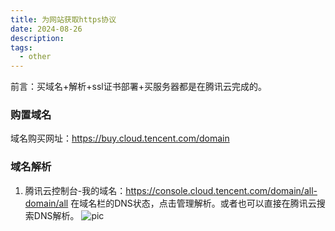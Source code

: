 ```yaml
---
title: 为网站获取https协议
date: 2024-08-26
description: 
tags:
  - other
---
```

前言：买域名+解析+ssl证书部署+买服务器都是在腾讯云完成的。

### 购置域名
域名购买网址：https://buy.cloud.tencent.com/domain
### 域名解析
1. 腾讯云控制台-我的域名：https://console.cloud.tencent.com/domain/all-domain/all
在域名栏的DNS状态，点击管理解析。或者也可以直接在腾讯云搜索DNS解析。
![pic](../attachments/为网站获取https协议.png])